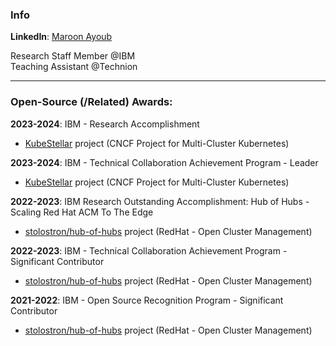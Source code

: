 ### Info

**LinkedIn**: [Maroon Ayoub](https://www.linkedin.com/in/v-maroon/)

Research Staff Member @IBM\
Teaching Assistant @Technion

---

### Open-Source (/Related) Awards:
**2023-2024**: IBM - Research Accomplishment
- [KubeStellar](https://github.com/kubestellar/kubestellar) project (CNCF Project for Multi-Cluster Kubernetes)
  
**2023-2024**: IBM - Technical Collaboration Achievement Program - Leader
- [KubeStellar](https://github.com/kubestellar/kubestellar) project (CNCF Project for Multi-Cluster Kubernetes)

**2022-2023**: IBM Research Outstanding Accomplishment: Hub of Hubs - Scaling Red Hat ACM To The Edge
- [stolostron/hub-of-hubs](https://github.com/stolostron/multicluster-global-hub/tree/release-0.3) project (RedHat - Open Cluster Management)

**2022-2023**: IBM - Technical Collaboration Achievement Program - Significant Contributor
- [stolostron/hub-of-hubs](https://github.com/stolostron/multicluster-global-hub/tree/release-0.3) project (RedHat - Open Cluster Management)

**2021-2022**: IBM - Open Source Recognition Program - Significant Contributor
- [stolostron/hub-of-hubs](https://github.com/stolostron/multicluster-global-hub/tree/release-0.3) project (RedHat - Open Cluster Management)
